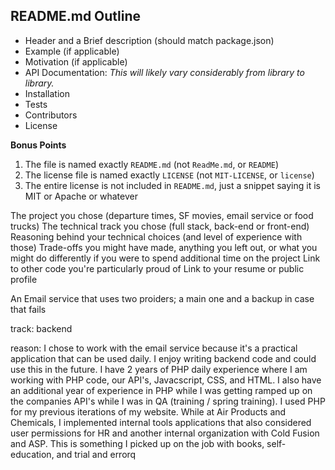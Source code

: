 ## README.md Outline

* Header and a Brief description (should match package.json)
* Example (if applicable)
* Motivation (if applicable)
* API Documentation: _This will likely vary considerably from library to library._
* Installation
* Tests
* Contributors
* License

**Bonus Points**

1. The file is named exactly `README.md` (not `ReadMe.md`, or `README`)
2. The license file is named exactly `LICENSE` (not `MIT-LICENSE`, or `license`)
3. The entire license is not included in `README.md`, just a snippet saying it is MIT or Apache or whatever

The project you chose (departure times, SF movies, email service or food trucks)
The technical track you chose (full stack, back-end or front-end)
Reasoning behind your technical choices (and level of experience with those)
Trade-offs you might have made, anything you left out, or what you might do differently if you were to spend additional time on the project
Link to other code you're particularly proud of
Link to your resume or public profile

An Email service that uses two proiders; a main one and a backup in case that fails

track: backend

reason: I chose to work with the email service because it's a practical application that can be used daily. I enjoy writing backend code and could use this in the future. I have 2 years of PHP daily experience where I am working with PHP code, our API's, Javacscript, CSS, and HTML. I also have an additional year of experience in PHP while I was getting ramped up on the companies API's while I was in QA (training / spring training). I used PHP for my previous iterations of my website. While at Air Products and Chemicals, I implemented internal tools applications that also considered user permissions for HR and another internal organization with Cold Fusion and ASP. This is something I picked up on the job with books, self-education, and trial and errorq
